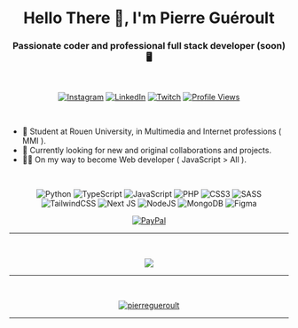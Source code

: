 <h1 align="center">Hello There 🫡, I'm Pierre Guéroult</h1>

<h3 align="center">Passionate coder and professional full stack developer (soon) 🖥️</h3>

<br/>

<div align="center">

[![Instagram](https://img.shields.io/badge/Instagram-%23E4405F.svg?logo=Instagram&logoColor=white)](https://instagram.com/pierre.gueroult)
[![LinkedIn](https://img.shields.io/badge/LinkedIn-%230077B5.svg?logo=linkedin&logoColor=white)](https://linkedin.com/in/pierregueroult) 
[![Twitch](https://img.shields.io/badge/Twitch-%239146FF.svg?logo=Twitch&logoColor=white)](https://twitch.tv/wiizard5)
[![Profile Views](https://visitcount.itsvg.in/api?id=pierregueroult&icon=3&color=1)](https://visitcount.itsvg.in)

</div>

<br/>

- 🥳 Student at Rouen University, in Multimedia and Internet professions ( MMI ).
- 🫡 Currently looking for new and original collaborations and projects.
- 😶‍🌫️ On my way to become Web developer ( JavaScript > All ).

<br/>

<div align="center">

![Python](https://img.shields.io/badge/python-3670A0?style=for-the-badge&logo=python&logoColor=ffdd54) 
![TypeScript](https://img.shields.io/badge/typescript-%23007ACC.svg?style=for-the-badge&logo=typescript&logoColor=white)
![JavaScript](https://img.shields.io/badge/javascript-%23323330.svg?style=for-the-badge&logo=javascript&logoColor=%23F7DF1E)
![PHP](https://img.shields.io/badge/php-%23777BB4.svg?style=for-the-badge&logo=php&logoColor=white)
![CSS3](https://img.shields.io/badge/css3-%231572B6.svg?style=for-the-badge&logo=css3&logoColor=white) 
![SASS](https://img.shields.io/badge/SASS-hotpink.svg?style=for-the-badge&logo=SASS&logoColor=white)
![TailwindCSS](https://img.shields.io/badge/tailwindcss-%2338B2AC.svg?style=for-the-badge&logo=tailwind-css&logoColor=white)
![Next JS](https://img.shields.io/badge/Next-black?style=for-the-badge&logo=next.js&logoColor=white)
![NodeJS](https://img.shields.io/badge/node.js-6DA55F?style=for-the-badge&logo=node.js&logoColor=white)
![MongoDB](https://img.shields.io/badge/MongoDB-%234ea94b.svg?style=for-the-badge&logo=mongodb&logoColor=white)
![Figma](https://img.shields.io/badge/figma-%23F24E1E.svg?style=for-the-badge&logo=figma&logoColor=white)

</div>

<div align="center">

[![PayPal](https://img.shields.io/badge/PayPal-00457C?style=for-the-badge&logo=paypal&logoColor=white)](https://paypal.me/pierregueroult) 
  
</div>


---

<div align="center">

<br/>

![](https://github-readme-streak-stats.herokuapp.com/?user=pierregueroult&theme=nightowl&hide_border=true) 

</div>

---

<br/>

<p align="center"> <a href="https://github.com/ryo-ma/github-profile-trophy"><img src="https://github-profile-trophy.vercel.app/?username=pierregueroult" alt="pierregueroult" /></a> </p>


---
